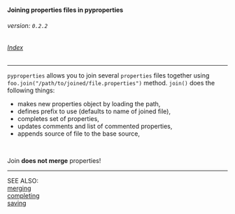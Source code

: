 #### Joining properties files in pyproperties
###### _version: `0.2.2`_

###### [Index](index.mdown)
----


`pyproperties` allows you to join several `properties` files together using `foo.join("/path/to/joined/file.properties")` method.
`join()` does the following things:

*   makes new properties object by loading the path,
*   defines prefix to use (defaults to name of joined file),
*   completes set of properties,
*   updates comments and list of commented properties,
*   appends source of file to the base source,

&nbsp;

Join __does not merge__ properties! 

----

SEE ALSO:  
[merging](merging.mdown)  
[completing](completing.mdown)  
[saving](saving.mdown)